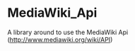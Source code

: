 MediaWiki_Api
=============

A library around to use the MediaWiki Api (http://www.mediawiki.org/wiki/API)
